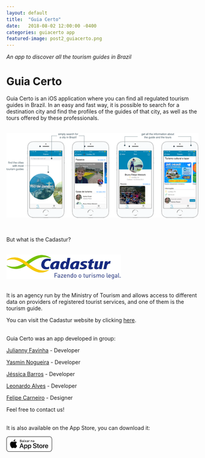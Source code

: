 ```yaml
---
layout: default
title:  "Guia Certo"
date:   2018-08-02 12:00:00 -0400
categories: guiacerto app
featured-image: post2_guiacerto.png
---
```


_An app to discover all the tourism guides in Brazil_

# Guia Certo


Guia Certo is an iOS application where you can find all regulated tourism guides in Brazil. In an easy and fast way, it is possible to search for a destination city and find the profiles of the guides of that city, as well as the tours offered by these professionals.<br><br>

<img src="https://github.com/julianny-favinha/julianny-favinha.github.io/raw/master/images/guiacerto/screens.png" style="padding: 0;display: block;margin: 0 auto;max-height: 100%;max-width: 100%;"><br><br>

But what is the Cadastur?<br><br>

<img src="https://github.com/julianny-favinha/julianny-favinha.github.io/raw/master/images/guiacerto/cadastur.png" style="width: 300px"><br><br>

It is an agency run by the Ministry of Tourism and allows access to different data on providers of registered tourist services, and one of them is the tourism guide.

You can visit the Cadastur website by clicking <a href="https://cadastur.turismo.gov.br/hotsite/#!/public/capa/entrar">here</a>.<br><br>


Guia Certo was an app developed in group:

<a href="https://www.facebook.com/julianny.favinha">Julianny Favinha</a> - Developer

<a href="https://www.facebook.com/yasminnogueira">Yasmin Nogueira</a> - Developer

<a href="https://www.facebook.com/jessica.jbbarros">Jéssica Barros</a> - Developer

<a href="https://www.facebook.com/leo.alves.3150">Leonardo Alves</a> - Developer

<a href="https://www.facebook.com/felipe.carneiro.94">Felipe Carneiro</a> - Designer

Feel free to contact us!<br><br>


It is also available on the App Store, you can download it:

<a href="https://itunes.apple.com/br/app/guia-certo/id1322027177?mt=8"><img src="https://github.com/julianny-favinha/julianny-favinha.github.io/raw/master/images/download_app_store.png"></a>